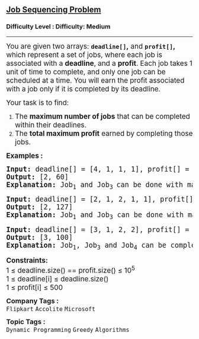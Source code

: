 <h2><a href="https://www.geeksforgeeks.org/problems/job-sequencing-problem-1587115620/1?_gl=1*1gcvvvy*_up*MQ..*_gs*MQ..&gclid=Cj0KCQjwtJ6_BhDWARIsAGanmKcKkaTqQO5fKfuTdM5Iq4uenPJrGNrhF--LRPapil6ebCz6AcIUFcYaAuVEEALw_wcB">Job Sequencing Problem</a></h2><h3>Difficulty Level : Difficulty: Medium</h3><hr><div class="problems_problem_content__Xm_eO"><p><span style="font-size: 14pt;">You are given two arrays: <strong><code>deadline[]</code>,</strong> and <strong><code>profit[]</code>,</strong> which represent a set of jobs, where each job is associated with a <strong>deadline</strong>, and a <strong>profit</strong>. Each job takes 1 unit of time to complete, and only one job can be scheduled at a time. You will earn the profit associated with a job only if it is completed by its deadline.</span></p>
<p><span style="font-size: 14pt;">Your task is to find:</span></p>
<ol>
<li><span style="font-size: 14pt;">The <strong>maximum number of jobs</strong> that can be completed within their deadlines.</span></li>
<li><span style="font-size: 14pt;">The <strong>total maximum profit</strong> earned by completing those jobs.</span></li>
</ol>
<p><span style="font-size: 14pt;"><strong>Examples :</strong></span></p>
<pre><span style="font-size: 14pt;"><strong>Input: </strong>deadline[] = [4, 1, 1, 1], profit[] = [20, 10, 40, 30]
<strong>Output: </strong>[2, 60]<strong>
Explanation: </strong>Job<sub>1</sub> and Job<sub>3 </sub>can be done with maximum profit of 60 (20+40).
</span></pre>
<pre><span style="font-size: 14pt;"><strong>Input: </strong>deadline[] = [2, 1, 2, 1, 1], profit[] = [100, 19, 27, 25, 15]
<strong>Output: </strong>[2, 127]<strong>
Explanation: </strong>Job<sub>1</sub> and Job<sub>3</sub> can be done with maximum profit of 127 (100+27).</span></pre>
<pre><span style="font-size: 14pt;"><strong>Input: </strong>deadline[] = [3, 1, 2, 2], profit[] = [50, 10, 20, 30]
<strong>Output: </strong>[3, 100]<strong>
Explanation: </strong>Job<sub>1</sub>, Job<sub>3</sub> and Job<sub>4</sub> can be completed with a maximum profit of 100 (50 + 20 + 30).</span></pre>
<p><span style="font-size: 14pt;"><strong>Constraints:</strong><br>1 ≤ deadline.size() == profit.size() ≤ 10<sup>5</sup><br>1 ≤ deadline[i] ≤ deadline.size()<br>1 ≤ profit[i] ≤ 500</span></p></div><p><span style=font-size:18px><strong>Company Tags : </strong><br><code>Flipkart</code>&nbsp;<code>Accolite</code>&nbsp;<code>Microsoft</code>&nbsp;<br><p><span style=font-size:18px><strong>Topic Tags : </strong><br><code>Dynamic Programming</code>&nbsp;<code>Greedy</code>&nbsp;<code>Algorithms</code>&nbsp;